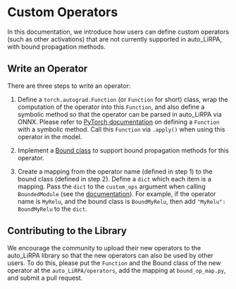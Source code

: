 # Custom Operators

In this documentation, we introduce how users can define custom operators (such as other activations) that are not currently supported in auto_LiRPA, with bound propagation methods. 

## Write an Operator

There are three steps to write an operator:

1. Define a `torch.autograd.Function` (or `Function` for short) class, wrap the computation of the operator into this `Function`, and also define a symbolic method so that the operator can be parsed in auto_LiRPA via ONNX. Please refer to [PyTorch documentation](https://pytorch.org/docs/stable/onnx.html?highlight=symbolic#static-symbolic-method) on defining a `Function` with a symbolic method. Call this `Function` via `.apply()` when using this operator in the model.

2. Implement a [Bound class](api.html#auto_LiRPA.bound_ops.Bound) to support bound propagation methods for this operator. 
3. Create a mapping from the operator name (defined in step 1) to the bound class (defined in step 2). Define a `dict` which each item is a mapping. Pass the `dict` to the `custom_ops` argument when calling `BoundedModule` (see the [documentation](api.html#auto_LiRPA.BoundedModule)). For example, if the operator name is `MyRelu`, and the bound class is `BoundMyRelu`, then add `"MyRelu": BoundMyRelu` to the `dict`.

## Contributing to the Library

We encourage the community to upload their new operators to the auto_LiRPA library so that the new operators can also be used by other users. To do this, please put the `Function` and the Bound class of the new operator at the `auto_LiRPA/operators`, add the mapping at `bound_op_map.py`, and submit a pull request.
